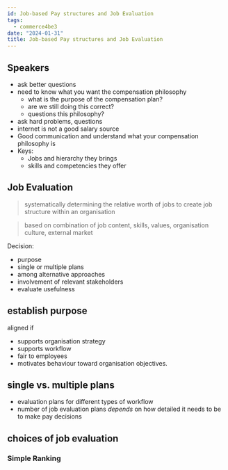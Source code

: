```yaml
---
id: Job-based Pay structures and Job Evaluation
tags:
  - commerce4be3
date: "2024-01-31"
title: Job-based Pay structures and Job Evaluation
---
```


## Speakers

- ask better questions
- need to know what you want the compensation philosophy
  - what is the purpose of the compensation plan?
  - are we still doing this correct?
  - questions this philosophy?
- ask hard problems, questions
- internet is not a good salary source
- Good communication and understand what your compensation philosophy is
- Keys:
  - Jobs and hierarchy they brings
  - skills and competencies they offer

## Job Evaluation

> systematically determining the relative worth of jobs to create job structure within an organisation

> based on combination of job content, skills, values, organisation culture, external market


Decision:
- purpose
- single or multiple plans
- among alternative approaches
- involvement of relevant stakeholders
- evaluate usefulness

## establish purpose

aligned if
- supports organisation strategy
- supports workflow
- fair to employees
- motivates behaviour toward organisation objectives.

## single vs. multiple plans

- evaluation plans for different types of workflow
- number of job evaluation plans  _depends_ on how detailed it needs to be to make pay decisions

## choices of job evaluation

### Simple Ranking
